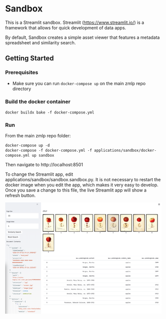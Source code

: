 # Sandbox

This is a Streamlit sandbox. Streamlit (https://www.streamlit.io/) is a framework that allows for quick development of data apps.

By default, Sandbox creates a simple asset viewer that features a metadata spreadsheet and similarity search.

## Getting Started

### Prerequisites

- Make sure you can run `docker-compose up` on the main zmlp repo directory

### Build the docker container

```
docker buildx bake -f docker-compose.yml
```

### Run

From the main zmlp repo folder:

```
docker-compose up -d
docker-compose -f docker-compose.yml -f applications/sandbox/docker-compose.yml up sandbox
```

Then navigate to http://localhost:8501

To change the Streamlit app, edit applications/sandbox/sandbox.sandbox.py. It is not necessary to restart the docker image when you edit the app, which makes it very easy to
develop. Once you save a change to this file, the live Streamlit app will show a refresh button.

!["Sandbox"](sandbox_pom.png "Sandbox")
